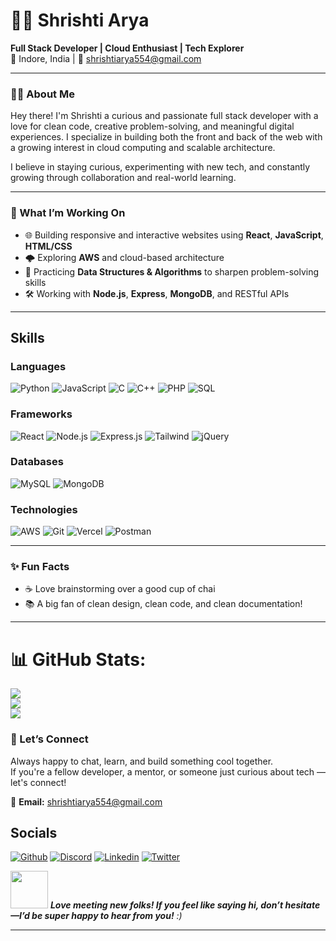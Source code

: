 # 👩‍💻 Shrishti Arya

**Full Stack Developer | Cloud Enthusiast | Tech Explorer**  
📍 Indore, India | 📧 shrishtiarya554@gmail.com

---

### 👩‍💻 About Me

Hey there! I'm Shrishti a curious and passionate full stack developer with a love for clean code, creative problem-solving, and meaningful digital experiences. I specialize in building both the front and back of the web with a growing interest in cloud computing and scalable architecture.

I believe in staying curious, experimenting with new tech, and constantly growing through collaboration and real-world learning.

---

### 💼 What I’m Working On

- 🌐 Building responsive and interactive websites using **React**, **JavaScript**, **HTML/CSS**
- 🌩️ Exploring **AWS** and cloud-based architecture
- 🧩 Practicing **Data Structures & Algorithms** to sharpen problem-solving skills
- 🛠️ Working with **Node.js**, **Express**, **MongoDB**, and RESTful APIs




---

## Skills

### Languages

![Python](https://img.shields.io/badge/-Python-000?&logo=Python)
![JavaScript](https://img.shields.io/badge/-JavaScript-000?&logo=JavaScript)
![C](https://img.shields.io/badge/-C-000?&logo=C)
![C++](https://img.shields.io/badge/-C++-000?&logo=c%2b%2b&logoColor=00599C)
![PHP](https://img.shields.io/badge/-PHP-000?&logo=PHP)
![SQL](https://img.shields.io/badge/-SQL-000?&logo=MySQL)

### Frameworks

![React](https://img.shields.io/badge/-React-000?&logo=React)
![Node.js](https://img.shields.io/badge/-Node.js-000?&logo=node.js)
![Express.js](https://img.shields.io/badge/-ExpressJS-000?&logo=Express)
![Tailwind](https://img.shields.io/badge/-Tailwind-000?&logo=TailwindCSS)
![jQuery](https://img.shields.io/badge/-jQuery-000?&logo=jQuery)


### Databases

![MySQL](https://img.shields.io/badge/-MySQL-000?&logo=mysql)
![MongoDB](https://img.shields.io/badge/-MongoDB-000?&logo=MongoDB)


### Technologies

![AWS](https://img.shields.io/badge/-AWS-000?&logo=Amazon-AWS&logoColor=F90)
![Git](https://img.shields.io/badge/-Git-000?&logo=Git)
![Vercel](https://img.shields.io/badge/-Vercel-000?&logo=Vercel)
![Postman](https://img.shields.io/badge/-Postman-000?&logo=Postman)

---

### ✨ Fun Facts

- ☕ Love brainstorming over a good cup of chai
- 📚 A big fan of clean design, clean code, and clean documentation!

---



# 📊 GitHub Stats:
![](https://github-readme-stats.vercel.app/api?username=Shrishti554&theme=radical&hide_border=false&include_all_commits=false&count_private=false)<br/>
![](https://nirzak-streak-stats.vercel.app/?user=Shrishti554&theme=radical&hide_border=false)<br/>
![](https://github-readme-stats.vercel.app/api/top-langs/?username=Shrishti554&theme=radical&hide_border=false&include_all_commits=false&count_private=false&layout=compact)

### 🤝 Let’s Connect

Always happy to chat, learn, and build something cool together.  
If you're a fellow developer, a mentor, or someone just curious about tech — let's connect!

📩 **Email:** shrishtiarya554@gmail.com  


## Socials
[![Github](https://img.shields.io/badge/-Github-000?&logo=Github)](https://github.com/Shrishti554)
[![Discord](https://img.shields.io/badge/-Discord-000?&logo=Discord)](https://discord.com/users/shrishtiarya)
[![Linkedin](https://img.shields.io/badge/-Linkedin-000?&logo=Linkedin)](https://www.linkedin.com/in/shrishti-arya-0b1065258/)
[![Twitter](https://img.shields.io/badge/-Twitter-000?&logo=Twitter)](https://twitter.com/shrishti__arya)


<img src="https://media.giphy.com/media/LnQjpWaON8nhr21vNW/giphy.gif" width="60"> <em><b>Love meeting new folks! If you feel like saying hi, don’t hesitate—I’d be super happy to hear from you!</b> :)</em>

---
